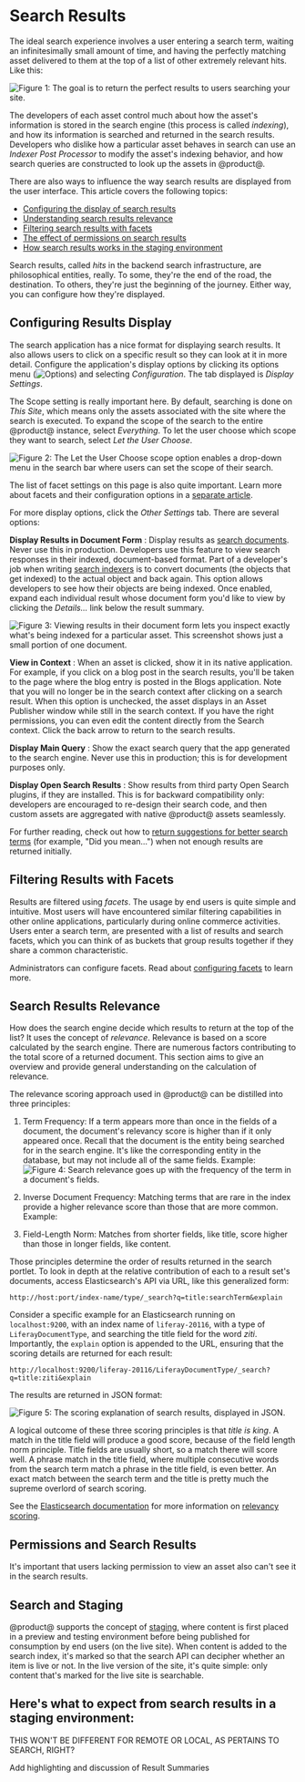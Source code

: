 # Search Results [](id=search-results)

The ideal search experience involves a user entering a search term, waiting an
infinitesimally small amount of time, and having the perfectly matching asset
delivered to them at the top of a list of other extremely relevant hits. Like
this:

![Figure 1: The goal is to return the perfect results to users searching your site.](../../images/search-results-perfect.png)

The developers of each asset control much about how the asset's information is
stored in the search engine (this process is called *indexing*), and how its
information is searched and returned in the search results. Developers who
dislike how a particular asset behaves in search can use an *Indexer Post
Processor* to modify the asset's indexing behavior, and how search queries are
constructed to look up the assets in @product@.

There are also ways to influence the way search results are displayed from the
user interface. This article covers the following topics:

- [Configuring the display of search results](#configuring-results-display)
- [Understanding search results relevance](#search-results-relevance)
- [Filtering search results with facets](#filtering-results-with-facets)
- [The effect of permissions on search results](#permissions-and-search-results)
- [How search results works in the staging environment](#search-and-staging)

Search results, called *hits* in the backend search infrastructure, are
philosophical entities, really. To some, they're the end of the road, the
destination. To others, they're just the beginning of the journey. Either way,
you can configure how they're displayed.

## Configuring Results Display [](id=configuring-results-display)

The search application has a nice format for displaying search results. It also
allows users to click on a specific result so they can look at it in more
detail. Configure the application's display options by clicking its options menu
(![Options](../../images/icon-options.png)) and selecting *Configuration*. The
tab displayed is *Display Settings*.

The Scope setting is really important here. By default, searching is done on
*This Site*, which means only the assets associated with the site where the
search is executed. To expand the scope of the search to the entire @product@
instance, select *Everything*. To let the user choose which scope they want
to search, select *Let the User Choose*.

![Figure 2: The *Let the User Choose* scope option enables a drop-down menu in the search bar where users can set the scope of their search.](../../images/search-scope.png)

The list of facet settings on this page is also quite important. Learn more
about facets and their configuration options in a [separate
article](/discover/portal/-/knowledge_base/7-0/configuyring-facets).

For more display options, click the *Other Settings* tab. There are several
options:

**Display Results in Document Form**
: Display results as [search
documents](/develop/tutorials/-/knowledge_base/7-0/introduction-to-liferay-search).
Never use this in production. Developers use this feature to view search
responses in their indexed, document-based format. Part of a developer's job
when writing [search
indexers](/develop/tutorials/-/knowledge_base/7-0/introduction-to-liferay-search#indexers)
is to convert documents (the objects that get indexed) to the actual object and
back again. This option allows developers to see how their objects are being
indexed. Once enabled, expand each individual result whose document form you'd
like to view by clicking the *Details...* link below the result summary.

![Figure 3: Viewing results in their document form lets you inspect exactly
what's being indexed for a particular asset. This screenshot shows just a small portion of one document.](../../images/search-result-document.png)

**View in Context**
: When an asset is clicked, show it in its native application. For example, if
you click on a blog post in the search results, you'll be taken to the page
where the blog entry is posted in the Blogs application. Note that you will no
longer be in the search context after clicking on a search result. When this
option is unchecked, the asset displays in an Asset Publisher window while still
in the search context. If you have the right permissions, you can even edit the
content directly from the Search context. Click the back arrow to return to the
search results.

**Display Main Query**
: Show the exact search query that the app generated to the search engine. Never
use this in production; this is for development purposes only.

**Display Open Search Results**
: Show results from third party Open Search plugins, if they are installed. This
is for backward compatibility only: developers are encouraged to re-design their
search code, and then custom assets are aggregated with native @product@ assets
seamlessly.

For further reading, check out how to [return suggestions for better search
terms](/discover/portal/-/knowledge_base/7-0/searching-for-assets#spell-checking-user-queries)
(for example, "Did you mean...") when not enough results are returned initially.

## Filtering Results with Facets [](id=filtering-results-with-facets)

Results are filtered using *facets*. The usage by end users is quite simple and
intuitive. Most users will have encountered similar filtering capabilities in
other online applications, particularly during online commerce activities. Users
enter a search term, are presented with a list of results and search facets,
which you can think of as buckets that group results together if they share a
common characteristic.

Administrators can configure facets. Read about [configuring facets](/discover/portal/-/knowledge_base/7-0/configuring-facets) to learn more.

## Search Results Relevance [](id=search-results-relevance)

How does the search engine decide which results to return at the top of the
list? It uses the concept of *relevance*. Relevance is based on a score
calculated by the search engine. There are numerous factors contributing to the
total score of a returned document. This section aims to give an overview and
provide general understanding on the calculation of relevance. 

The relevance scoring approach used in @product@ can be distilled into three
principles:

1.  Term Frequency: If a term appears more than once in the fields of a
    document, the document's relevancy score is higher than if it only appeared
    once. Recall that the document is the entity being searched for in the
    search engine. It's like the corresponding entity in the database, but may
    not include all of the same fields.
    Example: 
    ![Figure 4: Search relevance goes up with the frequency of the term in a document's fields.](../../images/search-results-term-freq.png)

2.  Inverse Document Frequency: Matching terms that are rare in the index
    provide a higher relevance score than those that are more common.
    Example:

3.  Field-Length Norm: Matches from shorter fields, like title, score higher
    than those in longer fields, like content.

<!-- Show one good picture with a series of results that include TF IDF FLN  -->

Those principles determine the order of results returned in the search portlet.
To look in depth at the relative contribution of each to a result set's
documents, access Elasticsearch's API via URL, like this generalized form:

    http://host:port/index-name/type/_search?q=title:searchTerm&explain

Consider a specific example for an Elasticsearch running on `localhost:9200`,
with an index name of `liferay-20116`, with a type of `LiferayDocumentType`, and
searching the title field for the word *ziti*.  Importantly, the `explain`
option is appended to the URL, ensuring that the scoring details are returned
for each result:

    http://localhost:9200/liferay-20116/LiferayDocumentType/_search?q=title:ziti&explain

The results are returned in JSON format:

![Figure 5: The scoring explanation of search results, displayed in JSON.](../../images/search-results-scoring-json.png)

A logical outcome of these three scoring principles is that *title is king*. A
match in the title field will produce a good score, because of the field length
norm principle. Title fields are usually short, so a match there will score
well. A phrase match in the title field, where multiple consecutive words from
the search term match a phrase in the title field, is even better. An exact
match between the search term and the title is pretty much the supreme overlord
of search scoring.

See the [Elasticsearch documentation](https://www.elastic.co/guide/en/elasticsearch/guide/current/scoring-theory.html#tfidf) for more information on [relevancy scoring](https://www.elastic.co/guide/en/elasticsearch/guide/current/relevance-intro.html#relevance-intro).

## Permissions and Search Results [](id=permissions-and-search-results)

It's important that users lacking permission to view an asset also can't see it
in the search results.

## Search and Staging [](id=search-and-staging)

@product@ supports the concept of [staging](LINK), where content is first placed
in a preview and testing environment before being published for consumption by
end users (on the live site). When content is added to the search index, it's
marked so that the search API can decipher whether an item is live or not. In
the live version of the site, it's quite simple: only content that's marked for
the live site is searchable. 

Here's what to expect from search results in a staging environment:
- 

THIS WON'T BE DIFFERENT FOR REMOTE OR LOCAL, AS PERTAINS TO SEARCH, RIGHT?

Add highlighting and discussion of Result Summaries
